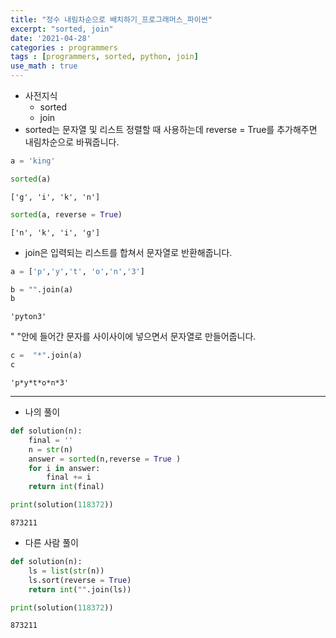 ```yaml
---
title: "정수 내림차순으로 배치하기_프로그래머스_파이썬"
excerpt: "sorted, join"
date: '2021-04-28'
categories : programmers
tags : [programmers, sorted, python, join]
use_math : true
---
```




* 사전지식
    * sorted
    * join
* sorted는 문자열 및 리스트 정렬할 때 사용하는데 reverse = True를 추가해주면 내림차순으로 바꿔줍니다.


```python
a = 'king'
```


```python
sorted(a)
```




    ['g', 'i', 'k', 'n']




```python
sorted(a, reverse = True)
```




    ['n', 'k', 'i', 'g']



* join은 입력되는 리스트를 합쳐서 문자열로 반환해줍니다.


```python
a = ['p','y','t', 'o','n','3']
```


```python
b = "".join(a)
b
```




    'pyton3'



" "안에 들어간 문자를 사이사이에 넣으면서 문자열로 만들어줍니다.


```python
c =  "*".join(a) 
c
```




    'p*y*t*o*n*3'



---

* 나의 풀이


```python
def solution(n):
    final = ''
    n = str(n)
    answer = sorted(n,reverse = True )
    for i in answer:
        final += i
    return int(final)

print(solution(118372))
```

    873211


* 다른 사람 풀이


```python
def solution(n):
    ls = list(str(n))
    ls.sort(reverse = True)
    return int("".join(ls))

print(solution(118372))
```

    873211

